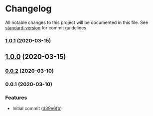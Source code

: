 # Changelog

All notable changes to this project will be documented in this file. See [standard-version](https://github.com/conventional-changelog/standard-version) for commit guidelines.

### [1.0.1](https://github.com/vivaxy/semver-compare/compare/v1.0.0...v1.0.1) (2020-03-15)

## [1.0.0](https://github.com/vivaxy/semver-compare/compare/v0.0.2...v1.0.0) (2020-03-15)

### [0.0.2](https://github.com/vivaxy/semver-compare/compare/v0.0.1...v0.0.2) (2020-03-10)

### 0.0.1 (2020-03-10)


### Features

* Initial commit ([d39e6fb](https://github.com/vivaxy/semver-compare/commit/d39e6fb805207f4a933e2d5623e8251eaa74ffd1))

